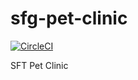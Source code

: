 # sfg-pet-clinic

[![CircleCI](https://circleci.com/gh/yadnyesh/sfg-pet-clinic.svg?style=svg)](https://circleci.com/gh/yadnyesh/sfg-pet-clinic)


SFT Pet Clinic
